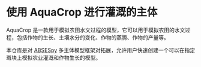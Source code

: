 # 使用 AquaCrop 进行灌溉的主体

AquaCrop 是一款用于模拟农田水文过程的模型，它可以用于模拟农田的水文过程，包括作物的生长、土壤水分的变化、作物的蒸腾、作物的产量等。

本仓库是对 [ABSESpy](https://github.com/ABSESpy/ABSESpy) 多主体模型框架对拓展，允许用户快速创建一个可以在指定斑块上模拟农业灌溉和作物生长的模型。
